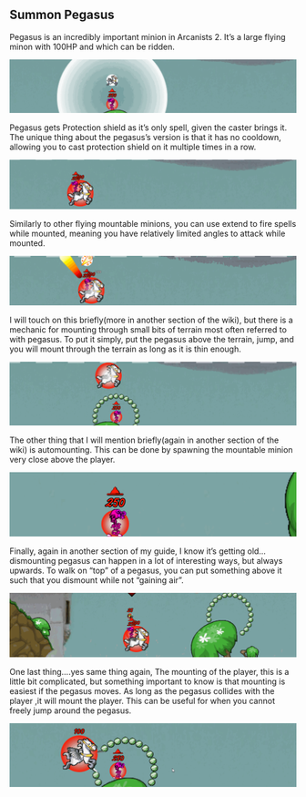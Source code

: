 ## Summon Pegasus 


Pegasus is an incredibly important minion in Arcanists 2. It’s a large flying minon with 100HP and which can be ridden.


![peg1](https://raw.githubusercontent.com/1IlIl/wikidata/main/overlight/gifs/peg1.gif)


Pegasus gets Protection shield as it’s only spell, given the caster brings it. The unique thing about the pegasus’s version is that it has no cooldown, allowing you to cast protection shield on it multiple times in a row.


![peg2](https://raw.githubusercontent.com/1IlIl/wikidata/main/overlight/gifs/peg2.gif)


Similarly to other flying mountable minions, you can use extend to fire spells while mounted, meaning you have relatively limited angles to attack while mounted.


![peg3](https://raw.githubusercontent.com/1IlIl/wikidata/main/overlight/gifs/peg3.gif)


I will touch on this briefly(more in another section of the wiki), but there is a mechanic for mounting through small bits of terrain most often referred to with pegasus. To put it simply, put the pegasus above the terrain, jump, and you will mount through the terrain as long as it is thin enough.


![peg4](https://raw.githubusercontent.com/1IlIl/wikidata/main/overlight/gifs/peg4.gif)


The other thing that I will mention briefly(again in another section of the wiki) is automounting. This can be done by spawning the mountable minion very close above the player.


![peg5](https://raw.githubusercontent.com/1IlIl/wikidata/main/overlight/gifs/peg5.gif)


Finally, again in another section of my guide, I know it’s getting old… dismounting pegasus can happen in a lot of interesting ways, but always upwards. To walk on “top” of a pegasus, you can put something above it such that you dismount while not “gaining air”.


![peg6](https://raw.githubusercontent.com/1IlIl/wikidata/main/overlight/gifs/peg6.gif)


One last thing….yes same thing again, The mounting of the player, this is a little bit complicated, but something important to know is that mounting is easiest if the pegasus moves. As long as the pegasus collides with the player ,it will mount the player. This can be useful for when you cannot freely jump around the pegasus.


![peg7](https://raw.githubusercontent.com/1IlIl/wikidata/main/overlight/gifs/peg7.gif)

